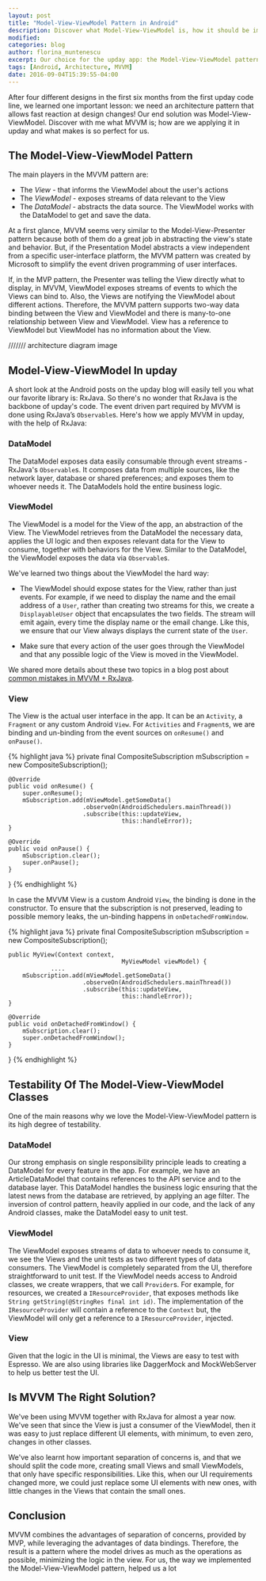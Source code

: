 ```yaml
---
layout: post
title: "Model-View-ViewModel Pattern in Android"
description: Discover what Model-View-ViewModel is, how it should be implemented and some of its ups and downs.
modified:
categories: blog
author: florina_muntenescu
excerpt: Our choice for the upday app: the Model-View-ViewModel pattern. Find out what it is, how we applied it in Android and why do we consider it perfect for us.
tags: [Android, Architecture, MVVM]
date: 2016-09-04T15:39:55-04:00
---
```

After four different designs in the first six months from the first upday code line, we learned one important lesson: we need an architecture pattern that allows fast reaction at design changes! Our end solution was Model-View-ViewModel. Discover with me what MVVM is; how are we applying it in upday and what makes is so perfect for us.

## The Model-View-ViewModel Pattern

The main players in the MVVM pattern are:

* The *View* - that informs the ViewModel about the user's actions
* The *ViewModel* - exposes streams of data relevant to the View
* The *DataModel* - abstracts the data source. The ViewModel works with the DataModel to get and save the data.  

At a first glance, MVVM seems very similar to the Model-View-Presenter pattern because both of them do a great job in abstracting the view's state and behavior. But, if the Presentation Model abstracts a view independent from a specific user-interface platform, the MVVM pattern was created by Microsoft to simplify the event driven programming of user interfaces.

If, in the MVP pattern, the Presenter was telling the View directly what to display, in MVVM, ViewModel exposes streams of events to which the Views can bind to. Also, the Views are notifying the ViewModel about different actions. Therefore, the MVVM pattern supports two-way data binding between the View and ViewModel and there is many-to-one relationship between View and ViewModel. View has a reference to ViewModel but ViewModel has no information about the View.


/////// architecture diagram image

## Model-View-ViewModel In upday

A short look at the Android posts on the upday blog will easily tell you what our favorite library is: RxJava. So there's no wonder that RxJava is the backbone of upday's code. The event driven part required by MVVM is done using RxJava’s `Observable`s. Here's how we apply MVVM in upday, with the help of RxJava:

### DataModel

The DataModel exposes data easily consumable through event streams - RxJava's `Observable`s. It composes data from multiple sources, like the network layer, database or shared preferences; and exposes them to whoever needs it. The DataModels hold the entire business logic.

### ViewModel

The ViewModel is a model for the View of the app, an abstraction of the View. The ViewModel retrieves from the DataModel the necessary data, applies the UI logic and then exposes relevant data for the View to consume, together with behaviors for the View. Similar to the DataModel, the ViewModel exposes the data via `Observable`s.

We've learned two things about the ViewModel the hard way:

* The ViewModel should expose states for the View, rather than just events. For example, if we need to display the name and the email address of a `User`, rather than creating two streams for this, we create a `DisplayableUser` object that encapsulates the two fields. The stream will emit again, every time the display name or the email change. Like this, we ensure that our View always displays the current state of the `User`.

* Make sure that every action of the user goes through the ViewModel and that any possible logic of the View is moved in the ViewModel.

We shared more details about these two topics in a blog post about <a href="https://upday.github.io/mvvm_rx_common_mistakes">common mistakes in MVVM + RxJava</a>.  

### View

The View is the actual user interface in the app. It can be an `Activity`, a `Fragment` or any custom Android `View`. For `Activities` and `Fragment`s, we are binding and un-binding from the event sources on `onResume()` and `onPause()`.

{% highlight java %}
    private final CompositeSubscription mSubscription = new CompositeSubscription();

    @Override
    public void onResume() {
        super.onResume();
        mSubscription.add(mViewModel.getSomeData()
                         .observeOn(AndroidSchedulers.mainThread())
                         .subscribe(this::updateView,
                                    this::handleError));
    }

    @Override
    public void onPause() {
        mSubscription.clear();
        super.onPause();
    }
}
{% endhighlight %}

In case the MVVM View is a custom Android `View`, the binding is done in the constructor. To ensure that the subscription is not preserved, leading to possible memory leaks, the un-binding happens in `onDetachedFromWindow`.

{% highlight java %}
    private final CompositeSubscription mSubscription = new CompositeSubscription();

    public MyView(Context context,
									MyViewModel viewModel) {
				....
        mSubscription.add(mViewModel.getSomeData()
                         .observeOn(AndroidSchedulers.mainThread())
                         .subscribe(this::updateView,
                                    this::handleError));
    }

    @Override
    public void onDetachedFromWindow() {
        mSubscription.clear();
        super.onDetachedFromWindow();
    }
}
{% endhighlight %}

## Testability Of The Model-View-ViewModel Classes

One of the main reasons why we love the Model-View-ViewModel pattern is its high degree of testability.

### DataModel

Our strong emphasis on single responsibility principle leads to creating a DataModel for every feature in the app. For example, we have an ArticleDataModel that contains references to the API service and to the database layer. This DataModel handles the business logic ensuring that the latest news from the database are retrieved, by applying an age filter. The inversion of control pattern, heavily applied in our code, and the lack of any Android classes, make the DataModel easy to unit test.

### ViewModel

The ViewModel exposes streams of data to whoever needs to consume it, we see the Views and the unit tests as two different types of data consumers. 
The ViewModel is completely separated from the UI, therefore straightforward to unit test.
If the ViewModel needs access to Android classes, we create wrappers, that we call `Provider`s. For example, for resources, we created a `IResourceProvider`, that exposes methods like `String getString(@StringRes final int id)`. The implementation of the `IResourceProvider` will contain a reference to the `Context` but, the ViewModel will only get a reference to a `IResourceProvider`, injected.

### View

Given that the logic in the UI is minimal, the Views are easy to test with Espresso. We are also using libraries like DaggerMock and MockWebServer to help us better test the UI.

## Is MVVM The Right Solution?  

We've been using MVVM together with RxJava for almost a year now. We've seen that since the View is just a consumer of the ViewModel, then it was easy to just replace different UI elements, with minimum, to even zero, changes in other classes.

We've also learnt how important separation of concerns is, and that we should split the code more, creating small Views and small ViewModels, that only have specific responsibilities. Like this, when our UI requirements changed more, we could just replace some UI elements with new ones, with little changes in the Views that contain the small ones.  

## Conclusion

MVVM combines the advantages of separation of concerns, provided by MVP, while leveraging the advantages of data bindings. Therefore, the result is a pattern where the model drives as much as the operations as possible, minimizing the logic in the view.
For us, the way we implemented the Model-View-ViewModel pattern, helped us a lot
